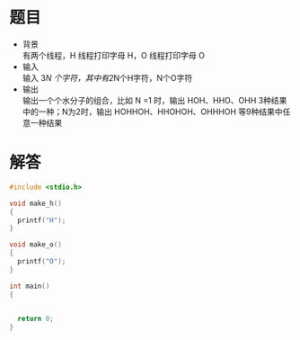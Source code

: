 # 题目
* 背景  
有两个线程，H 线程打印字母 H，O 线程打印字母 O
* 输入  
输入 3*N 个字符，其中有2*N个H字符，N个O字符  
* 输出  
输出一个个水分子的组合，比如 N =1 时，输出 HOH、HHO、OHH 3种结果中的一种；N为2时，输出 HOHHOH、HHOHOH、OHHHOH 等9种结果中任意一种结果

# 解答

```c
#include <stdio.h>

void make_h()
{
  printf("H");
}

void make_o()
{
  printf("O");
}

int main()
{
  

  return 0;
}
```
